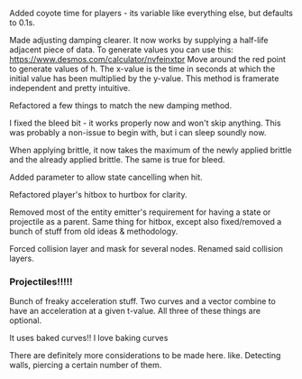 Added coyote time for players - its variable like everything else, but defaults to 0.1s.

Made adjusting damping clearer. 
It now works by supplying a half-life adjacent piece of data.
To generate values you can use this: https://www.desmos.com/calculator/nvfeinxtpr
Move around the red point to generate values of h. The x-value is the time in seconds at which the initial value has been multiplied by the y-value.
This method is framerate independent and pretty intuitive.

Refactored a few things to match the new damping method.

I fixed the bleed bit - it works properly now and won't skip anything. This was probably a non-issue to begin with, but i can sleep soundly now.

When applying brittle, it now takes the maximum of the newly applied brittle and the already applied brittle.
The same is true for bleed.

Added parameter to allow state cancelling when hit.

Refactored player's hitbox to hurtbox for clarity.

Removed most of the entity emitter's requirement for having a state or projectile as a parent. Same thing for hitbox, except also fixed/removed a bunch of stuff from old ideas & methodology.

Forced collision layer and mask for several nodes. 
Renamed said collision layers.

### Projectiles!!!!!
Bunch of freaky acceleration stuff. Two curves and a vector combine to have an acceleration at a given t-value. All three of these things are optional.

It uses baked curves!! I love baking curves

There are definitely more considerations to be made here. like. Detecting walls, piercing a certain number of them. 